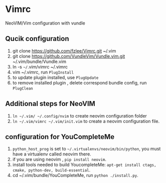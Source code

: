Vimrc
=====

NeoVIM/Vim configuration with vundle

## Qucik configuration 
1. git clone https://github.com/fzlee/Vimrc.git ~/.vim
2. git clone https://github.com/VundleVim/Vundle.vim.git ~/.vim/bundle/Vundle.vim
3. ln -s `~/`.vim/vimrc ~/.vimrc
4. vim ~/.vimrc, run `PlugInstall`
5. to update plugin installed, use `PlugUpdate`
6. to remove installed plugin , delete correspond bundle config, run `PlugClean`

## Additional steps for NeoVIM
1. `ln ~/.vim/ ~/.config/nvim` to create neovim configuration folder 
2. `ln ~/.vim/vimrc ~/.vim/init.vim` to create a neovim configuration file.

## configuration for YouCompleteMe
1. `python_host_prog` is set to `~/.virtualenvs/neovim/bin/python`, you must have a virtualenv called neovim there.
2. if you are using neovim , `pip install neovim`.
3. install tools needed to build YoucompleteMe: `apt-get install ctags, cmake, python-dev, build-essential`.
4. cd ~/.vim/bundle/YouCompleteMe, run `python ./install.py`.
